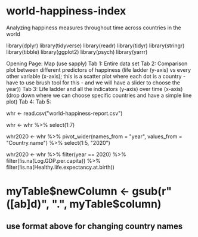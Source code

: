 # world-happiness-index

Analyzing happiness measures throughout time across countries in the world

library(dplyr)
library(tidyverse)
library(readr)
library(tidyr)
library(stringr)
library(tibble)
library(ggplot2)
library(psych)
library(yarrr)


Opening Page: Map (use sapply)
Tab 1: Entire data set
Tab 2: Comparison plot between different predictors of happiness (life ladder (y-axis) vs every other variable (x-axis); this is a scatter plot where each dot is a country - have to use brush tool for this - and we will have a slider to choose the year))
Tab 3: Life ladder and all the indicators (y-axis) over time (x-axis) (drop down where we can choose specific countries and have a simple line plot)
Tab 4: 
Tab 5: 

whr <- read.csv("world-happiness-report.csv")

whr <- whr %>%
  select(1:7)

whr2020 <- whr %>%
  pivot_wider(names_from = "year", values_from = "Country.name") %>%
  select(1:5, "2020")

whr2020 <- whr %>%
  filter(year == 2020) %>%
  filter(!is.na(Log.GDP.per.capita)) %>%
  filter(!is.na(Healthy.life.expectancy.at.birth))
  

# myTable$newColumn <- gsub(r"([ab]d)", ".", myTable$column)
## use format above for changing country names 


